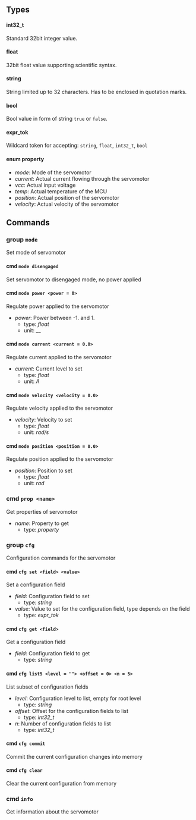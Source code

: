 
## Types
#### int32_t
Standard 32bit integer value.
#### float
32bit float value supporting scientific syntax.
#### string
String limited up to 32 characters. Has to be enclosed in quotation marks.
#### bool
Bool value in form of string `true` or `false`.
#### expr_tok
Wildcard token for accepting: `string`, `float`, `int32_t`, `bool`
<!-- GEN BEGIN HERE -->
#### enum property

 - _mode_: Mode of the servomotor
 - _current_: Actual current flowing through the servomotor
 - _vcc_: Actual input voltage
 - _temp_: Actual temperature of the MCU
 - _position_: Actual position of the servomotor
 - _velocity_: Actual velocity of the servomotor

## Commands
### group `mode`

Set mode of servomotor

#### cmd `mode disengaged`

Set servomotor to disengaged mode, no power applied

#### cmd `mode power <power = 0>`

Regulate power applied to the servomotor

- _power_: Power between -1. and 1.
  - type: _float_
  - unit: __
#### cmd `mode current <current = 0.0>`

Regulate current applied to the servomotor

- _current_: Current level to set
  - type: _float_
  - unit: _A_
#### cmd `mode velocity <velocity = 0.0>`

Regulate velocity applied to the servomotor

- _velocity_: Velocity to set
  - type: _float_
  - unit: _rad/s_
#### cmd `mode position <position = 0.0>`

Regulate position applied to the servomotor

- _position_: Position to set
  - type: _float_
  - unit: _rad_
### cmd `prop <name>`

Get properties of servomotor

- _name_: Property to get
  - type: _property_
### group `cfg`

Configuration commands for the servomotor

#### cmd `cfg set <field> <value>`

Set a configuration field

- _field_: Configuration field to set
  - type: _string_
- _value_: Value to set for the configuration field, type depends on the field
  - type: _expr_tok_
#### cmd `cfg get <field>`

Get a configuration field

- _field_: Configuration field to get
  - type: _string_
#### cmd `cfg list5 <level = ""> <offset = 0> <n = 5>`

List subset of configuration fields

- _level_: Configuration level to list, empty for root level
  - type: _string_
- _offset_: Offset for the configuration fields to list
  - type: _int32_t_
- _n_: Number of configuration fields to list
  - type: _int32_t_
#### cmd `cfg commit`

Commit the current configuration changes into memory

#### cmd `cfg clear`

Clear the current configuration from memory

### cmd `info`

Get information about the servomotor
